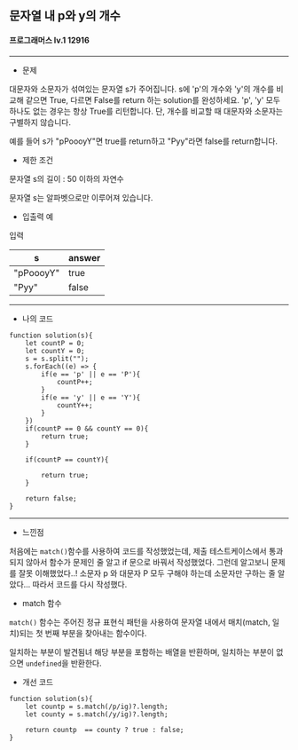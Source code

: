 ## 문자열 내 p와 y의 개수
#### 프로그래머스 lv.1 12916
------
* 문제

대문자와 소문자가 섞여있는 문자열 s가 주어집니다. s에 'p'의 개수와 'y'의 개수를 비교해 같으면 True, 다르면 False를 return 하는 solution를 완성하세요. 'p', 'y' 모두 하나도 없는 경우는 항상 True를 리턴합니다. 단, 개수를 비교할 때 대문자와 소문자는 구별하지 않습니다.

예를 들어 s가 "pPoooyY"면 true를 return하고 "Pyy"라면 false를 return합니다.

* 제한 조건

문자열 s의 길이 : 50 이하의 자연수

문자열 s는 알파벳으로만 이루어져 있습니다.


* 입출력 예

입력 

|s|answer|
|-|------|
|"pPoooyY"|true|
|"Pyy"|false|

-----

* 나의 코드
```
function solution(s){
    let countP = 0;
    let countY = 0;
    s = s.split("");
    s.forEach((e) => {
        if(e == 'p' || e == 'P'){
            countP++;
        }
        if(e == 'y' || e == 'Y'){
            countY++;
        }
    })
    if(countP == 0 && countY == 0){
        return true;
    }
    
    if(countP == countY){
        
        return true;
    }
    
    return false;
}

```
----
* 느낀점

처음에는 `match()`함수를 사용하여 코드를 작성했었는데, 제출 테스트케이스에서 통과되지 않아서 함수가 문제인 줄 알고 if 문으로 바꿔서 작성했었다. 그런데 알고보니 문제를 잘못 이해했었다..! 소문자 p 와 대문자 P 모두 구해야 하는데 소문자만 구하는 줄 알았다... 따라서 코드를 다시 작성했다.

* match 함수

`match()` 함수는 주어진 정규 표현식 패턴을 사용하여 문자열 내에서 매치(match, 일치)되는 첫 번째 부분을 찾아내는 함수이다.

일치하는 부분이 발견됨녀 해당 부분을 포함하는 배열을 반환하며, 일치하는 부분이 없으면 `undefined`을 반환한다.


* 개선 코드 

```
function solution(s){
    let countp = s.match(/p/ig)?.length;
    let county = s.match(/y/ig)?.length;

    return countp  == county ? true : false;
}
```